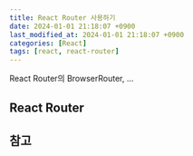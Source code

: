 ```yaml
---
title: React Router 사용하기
date: 2024-01-01 21:18:07 +0900
last_modified_at: 2024-01-01 21:18:07 +0900
categories: [React]
tags: [react, react-router]
---
```


React Router의 BrowserRouter, ...

## React Router

## 참고

> []()
